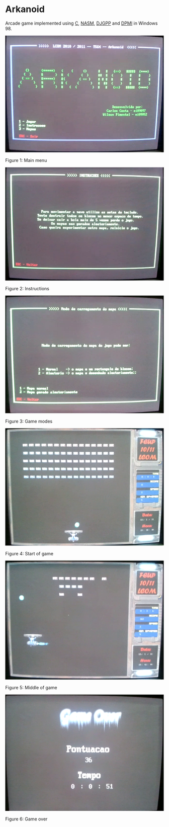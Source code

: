 Arkanoid
==================

Arcade game implemented using [C](http://www.open-std.org/jtc1/sc22/wg14/), [NASM](http://www.nasm.us/), [DJGPP](http://www.delorie.com/djgpp/) and [DPMI](http://www.delorie.com/djgpp/doc/dpmi/) in Windows 98.


![Main menu](docs/Main-menu.png "Main menu")

Figure 1: Main menu


![Instructions](docs/Instructions.png "Instructions")

Figure 2: Instructions


![Game modes](docs/Game-mode.png "Game modes")

Figure 3: Game modes


![Game start](docs/Game-start.png "Game start")

Figure 4: Start of game


![Middle of game](docs/Game-middle.png "Middle of game")

Figure 5: Middle of game


![Game over](docs/Game-over.png "Game over")

Figure 6: Game over
